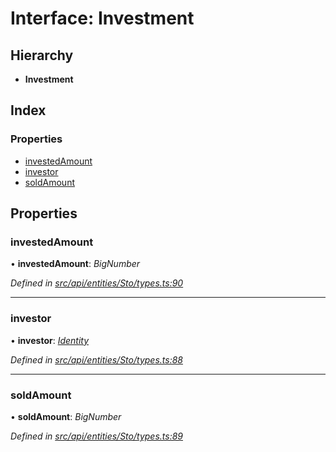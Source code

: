 # Interface: Investment

## Hierarchy

* **Investment**

## Index

### Properties

* [investedAmount](investment.md#investedamount)
* [investor](investment.md#investor)
* [soldAmount](investment.md#soldamount)

## Properties

###  investedAmount

• **investedAmount**: *BigNumber*

*Defined in [src/api/entities/Sto/types.ts:90](https://github.com/PolymathNetwork/polymesh-sdk/blob/bf2b7a12/src/api/entities/Sto/types.ts#L90)*

___

###  investor

• **investor**: *[Identity](../classes/identity.md)*

*Defined in [src/api/entities/Sto/types.ts:88](https://github.com/PolymathNetwork/polymesh-sdk/blob/bf2b7a12/src/api/entities/Sto/types.ts#L88)*

___

###  soldAmount

• **soldAmount**: *BigNumber*

*Defined in [src/api/entities/Sto/types.ts:89](https://github.com/PolymathNetwork/polymesh-sdk/blob/bf2b7a12/src/api/entities/Sto/types.ts#L89)*
